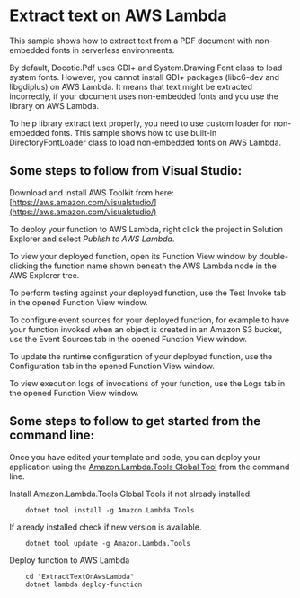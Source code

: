 # Extract text on AWS Lambda
This sample shows how to extract text from a PDF document with non-embedded fonts in serverless environments.

By default, Docotic.Pdf uses GDI+ and System.Drawing.Font class to load system fonts. However, you cannot install GDI+ packages (libc6-dev and libgdiplus) on AWS Lambda. It means that text might be extracted incorrectly, if your document uses non-embedded fonts and you use the library on AWS Lambda.

To help library extract text properly, you need to use custom loader for non-embedded fonts. This sample shows how to use built-in DirectoryFontLoader class to load non-embedded fonts on AWS Lambda.

## Some steps to follow from Visual Studio:

Download and install AWS Toolkit from here: [https://aws.amazon.com/visualstudio/](https://aws.amazon.com/visualstudio/)

To deploy your function to AWS Lambda, right click the project in Solution Explorer and select *Publish to AWS Lambda*.

To view your deployed function, open its Function View window by double-clicking the function name shown beneath the AWS Lambda node in the AWS Explorer tree.

To perform testing against your deployed function, use the Test Invoke tab in the opened Function View window.

To configure event sources for your deployed function, for example to have your function invoked when an object is created in an Amazon S3 bucket, use the Event Sources tab in the opened Function View window.

To update the runtime configuration of your deployed function, use the Configuration tab in the opened Function View window.

To view execution logs of invocations of your function, use the Logs tab in the opened Function View window.

## Some steps to follow to get started from the command line:

Once you have edited your template and code, you can deploy your application using the [Amazon.Lambda.Tools Global Tool](https://github.com/aws/aws-extensions-for-dotnet-cli#aws-lambda-amazonlambdatools) from the command line.

Install Amazon.Lambda.Tools Global Tools if not already installed.
```
    dotnet tool install -g Amazon.Lambda.Tools
```

If already installed check if new version is available.
```
    dotnet tool update -g Amazon.Lambda.Tools
```

Deploy function to AWS Lambda
```
    cd "ExtractTextOnAwsLambda"
    dotnet lambda deploy-function
```
